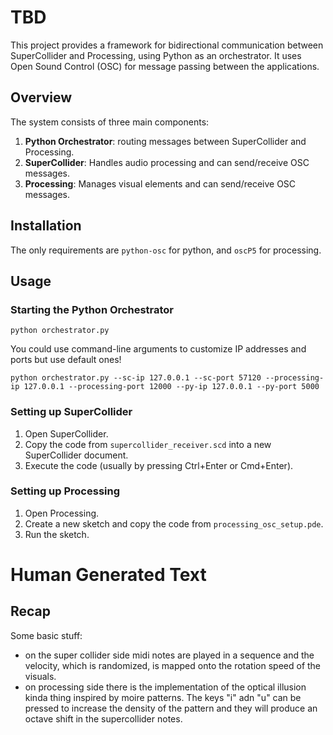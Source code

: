 # TBD

This project provides a framework for bidirectional communication between SuperCollider and Processing, using Python as an orchestrator. It uses Open Sound Control (OSC) for message passing between the applications.

## Overview

The system consists of three main components:

1. **Python Orchestrator**: routing messages between SuperCollider and Processing.
2. **SuperCollider**: Handles audio processing and can send/receive OSC messages.
3. **Processing**: Manages visual elements and can send/receive OSC messages.

## Installation
The only requirements are `python-osc` for python, and `oscP5` for processing.

## Usage

### Starting the Python Orchestrator
   ```
   python orchestrator.py
   ```
   
   You could use command-line arguments to customize IP addresses and ports but use default ones!
   ```
   python orchestrator.py --sc-ip 127.0.0.1 --sc-port 57120 --processing-ip 127.0.0.1 --processing-port 12000 --py-ip 127.0.0.1 --py-port 5000
   ```

### Setting up SuperCollider

1. Open SuperCollider.
2. Copy the code from `supercollider_receiver.scd` into a new SuperCollider document.
3. Execute the code (usually by pressing Ctrl+Enter or Cmd+Enter).

### Setting up Processing

1. Open Processing.
2. Create a new sketch and copy the code from `processing_osc_setup.pde`.
3. Run the sketch.

# Human Generated Text
## Recap

Some basic stuff:

- on the super collider side midi notes are played in a sequence and the velocity, which is randomized, is mapped onto the rotation speed of the visuals.
- on processing side there is the implementation of the optical illusion kinda thing inspired by moire patterns. The keys "i" adn "u" can be pressed to increase the density of the pattern and they will produce an octave shift in the supercollider notes.


